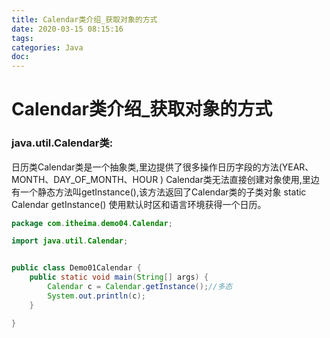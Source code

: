```yaml
---
title: Calendar类介绍_获取对象的方式
date: 2020-03-15 08:15:16
tags:
categories: Java
doc:
---
```


# Calendar类介绍_获取对象的方式

###     java.util.Calendar类:

日历类Calendar类是一个抽象类,里边提供了很多操作日历字段的方法(YEAR、MONTH、DAY_OF_MONTH、HOUR )
    Calendar类无法直接创建对象使用,里边有一个静态方法叫getInstance(),该方法返回了Calendar类的子类对象
    static Calendar getInstance() 使用默认时区和语言环境获得一个日历。


```java
package com.itheima.demo04.Calendar;

import java.util.Calendar;


public class Demo01Calendar {
    public static void main(String[] args) {
        Calendar c = Calendar.getInstance();//多态
        System.out.println(c);
    }

}

```

